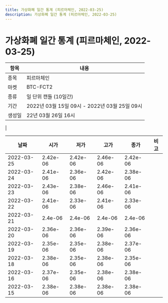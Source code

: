 ```yaml
---
title: 가상화폐 일간 통계 (피르마체인, 2022-03-25)
description: 가상화폐 일간 통계 (피르마체인, 2022-03-25)
---
```


가상화폐 일간 통계 (피르마체인, 2022-03-25)
===

|항목|내용|
|--|--|
|종목|피르마체인|
|마켓|BTC-FCT2|
|종류|일 단위 캔들 (10일간)|
|기간|2022년 03월 15일 09시 - 2022년 03월 25일 09시|
|생성일|22년 03월 26일 16시|
|

|날짜|시가|저가|고가|종가|비고|
|--|--|--|--|--|--|
|2022-03-25|2.42e-06|2.42e-06|2.46e-06|2.42e-06|    |
|2022-03-24|2.41e-06|2.36e-06|2.42e-06|2.38e-06|    |
|2022-03-23|2.43e-06|2.38e-06|2.46e-06|2.41e-06|    |
|2022-03-22|2.41e-06|2.33e-06|2.41e-06|2.33e-06|    |
|2022-03-21|2.4e-06|2.4e-06|2.4e-06|2.4e-06|    |
|2022-03-20|2.36e-06|2.36e-06|2.39e-06|2.36e-06|    |
|2022-03-19|2.35e-06|2.35e-06|2.38e-06|2.37e-06|    |
|2022-03-18|2.38e-06|2.35e-06|2.38e-06|2.35e-06|    |
|2022-03-16|2.37e-06|2.35e-06|2.38e-06|2.38e-06|    |
|2022-03-15|2.38e-06|2.38e-06|2.38e-06|2.38e-06|    |
